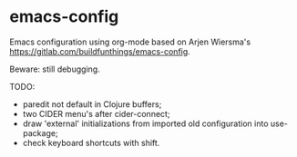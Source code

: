 # emacs-config
Emacs configuration using org-mode based on Arjen
Wiersma's <https://gitlab.com/buildfunthings/emacs-config>.

Beware: still debugging.

TODO:
  * paredit not default in Clojure buffers;
  * two CIDER menu's after cider-connect;
  * draw 'external' initializations from imported old configuration
    into use-package;
  * check keyboard shortcuts with shift.
